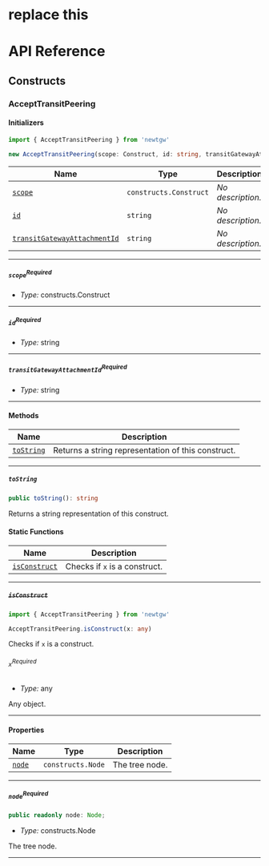 # replace this
# API Reference <a name="API Reference" id="api-reference"></a>

## Constructs <a name="Constructs" id="Constructs"></a>

### AcceptTransitPeering <a name="AcceptTransitPeering" id="newtgw.AcceptTransitPeering"></a>

#### Initializers <a name="Initializers" id="newtgw.AcceptTransitPeering.Initializer"></a>

```typescript
import { AcceptTransitPeering } from 'newtgw'

new AcceptTransitPeering(scope: Construct, id: string, transitGatewayAttachmentId: string)
```

| **Name** | **Type** | **Description** |
| --- | --- | --- |
| <code><a href="#newtgw.AcceptTransitPeering.Initializer.parameter.scope">scope</a></code> | <code>constructs.Construct</code> | *No description.* |
| <code><a href="#newtgw.AcceptTransitPeering.Initializer.parameter.id">id</a></code> | <code>string</code> | *No description.* |
| <code><a href="#newtgw.AcceptTransitPeering.Initializer.parameter.transitGatewayAttachmentId">transitGatewayAttachmentId</a></code> | <code>string</code> | *No description.* |

---

##### `scope`<sup>Required</sup> <a name="scope" id="newtgw.AcceptTransitPeering.Initializer.parameter.scope"></a>

- *Type:* constructs.Construct

---

##### `id`<sup>Required</sup> <a name="id" id="newtgw.AcceptTransitPeering.Initializer.parameter.id"></a>

- *Type:* string

---

##### `transitGatewayAttachmentId`<sup>Required</sup> <a name="transitGatewayAttachmentId" id="newtgw.AcceptTransitPeering.Initializer.parameter.transitGatewayAttachmentId"></a>

- *Type:* string

---

#### Methods <a name="Methods" id="Methods"></a>

| **Name** | **Description** |
| --- | --- |
| <code><a href="#newtgw.AcceptTransitPeering.toString">toString</a></code> | Returns a string representation of this construct. |

---

##### `toString` <a name="toString" id="newtgw.AcceptTransitPeering.toString"></a>

```typescript
public toString(): string
```

Returns a string representation of this construct.

#### Static Functions <a name="Static Functions" id="Static Functions"></a>

| **Name** | **Description** |
| --- | --- |
| <code><a href="#newtgw.AcceptTransitPeering.isConstruct">isConstruct</a></code> | Checks if `x` is a construct. |

---

##### ~~`isConstruct`~~ <a name="isConstruct" id="newtgw.AcceptTransitPeering.isConstruct"></a>

```typescript
import { AcceptTransitPeering } from 'newtgw'

AcceptTransitPeering.isConstruct(x: any)
```

Checks if `x` is a construct.

###### `x`<sup>Required</sup> <a name="x" id="newtgw.AcceptTransitPeering.isConstruct.parameter.x"></a>

- *Type:* any

Any object.

---

#### Properties <a name="Properties" id="Properties"></a>

| **Name** | **Type** | **Description** |
| --- | --- | --- |
| <code><a href="#newtgw.AcceptTransitPeering.property.node">node</a></code> | <code>constructs.Node</code> | The tree node. |

---

##### `node`<sup>Required</sup> <a name="node" id="newtgw.AcceptTransitPeering.property.node"></a>

```typescript
public readonly node: Node;
```

- *Type:* constructs.Node

The tree node.

---






